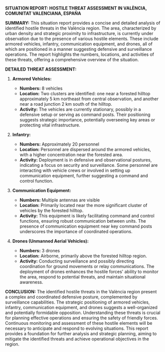 **SITUATION REPORT: HOSTILE THREAT ASSESSMENT IN VALÈNCIA, COMUNITAT VALENCIANA, ESPAÑA**

**SUMMARY:**
This situation report provides a concise and detailed analysis of identified hostile threats in the València region. The area, characterized by urban density and strategic proximity to infrastructure, is currently under observation due to the presence of various hostile elements. These include armored vehicles, infantry, communication equipment, and drones, all of which are positioned in a manner suggesting defensive and surveillance operations. The report highlights the numbers, locations, and activities of these threats, offering a comprehensive overview of the situation.

**DETAILED THREAT ASSESSMENT:**

1. **Armored Vehicles:**
   - **Numbers:** 8 vehicles
   - **Location:** Two clusters are identified: one near a forested hilltop approximately 5 km northeast from central observation, and another near a road junction 2 km south of the hilltop.
   - **Activity:** The vehicles are currently stationary, possibly in a defensive setup or serving as command posts. Their positioning suggests strategic importance, potentially overseeing key areas or protecting vital infrastructure.

2. **Infantry:**
   - **Numbers:** Approximately 20 personnel
   - **Location:** Personnel are dispersed around the armored vehicles, with a higher concentration near the forested area.
   - **Activity:** Deployment is in defensive and observational postures, indicating a focus on security and surveillance. Some personnel are interacting with vehicle crews or involved in setting up communication equipment, further suggesting a command and control function.

3. **Communication Equipment:**
   - **Numbers:** Multiple antennas are visible
   - **Location:** Primarily located near the more significant cluster of vehicles by the forested hilltop.
   - **Activity:** This equipment is likely facilitating command and control functions, ensuring robust communication between units. The presence of communication equipment near key command posts underscores the importance of coordinated operations.

4. **Drones (Unmanned Aerial Vehicles):**
   - **Numbers:** 3 drones
   - **Location:** Airborne, primarily above the forested hilltop region.
   - **Activity:** Conducting surveillance and possibly directing coordination for ground movements or relay communications. The deployment of drones enhances the hostile forces' ability to monitor the area, respond to potential threats, and maintain situational awareness.

**CONCLUSION:**
The identified hostile threats in the València region present a complex and coordinated defensive posture, complemented by surveillance capabilities. The strategic positioning of armored vehicles, infantry, communication equipment, and drones suggests a well-organized and potentially formidable opposition. Understanding these threats is crucial for planning effective operations and ensuring the safety of friendly forces. Continuous monitoring and assessment of these hostile elements will be necessary to anticipate and respond to evolving situations. This report provides a foundation for further analysis and strategic planning, aiming to mitigate the identified threats and achieve operational objectives in the region.